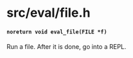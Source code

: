# src/eval/file.h

#### `noreturn void eval_file(FILE *f)`
Run a file. After it is done, go into a REPL.

